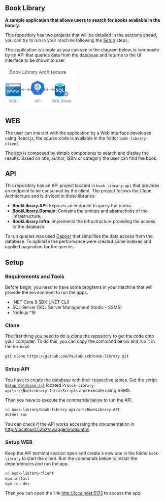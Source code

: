 ## Book Library

**A sample application that allows users to search for books available in the library.**

This repository has two projects that will be detailed in the sections ahead, you can try to run in your machine following the [Setup](#setup) steps.

The application is simple as you can see in the diagram below, is composite by an API that queries data from the database and returns to the UI interface to be shown to user.

![Architecture Diagram](diagrams/architecture-diagram.drawio.png)

## WEB
The user can interact with the application by a Web interface developed using React.js, the source code is available in the folder `book-library-client`.

The app is composed by simple components to search and display the results. Based on title, author, ISBN or category the user can find the book. 

## API
This repository has an API project located in `book-library-api` that provides an endpoint to be consumed by the client. The project follows the Clean Architecture and is divided in these libraries:
 * **BookLibrary.API**: Exposes an endpoint to query the books.
 * **BookLibrary.Domain**: Contains the entities and abstractions of the infrastructure.
 * **BookLibrary.Infra**: Implements the infrastructure providing the access to the database.

To run queries was used [Dapper](https://www.learndapper.com) that simplifies the data access from the database. To optimize the performance were created some indexes and applied pagination for the queries. 

## Setup
### Requirements and Tools
Before begin, you need to have some programs in your machine that will provide the environment to run the apps.
 * .NET Core 8 SDK (.NET CLI)
 * SQL Server (SQL Server Management Studio - SSMS)
 * Node.js ^16

### Clone
The first thing you need to do is clone the repository to get the code onto your computer. To do this, you can copy the command below and run it in the terminal.
``` bash
git clone https://github.com/PauloBusch/book-library.git
```

### Setup API
You have to create the database with their respective tables. Get the script [`Setup Database.sql`](book-library-api/src/BookLibrary.Infra/Scripts/Setup%20Database.sql) located in `book-library-api\src\BookLibrary.Infra\Scripts` and execute using SSMS.

Then you have to execute the commands below to run the API.
``` bash
cd book-library/book-library-api/src/BookLibrary.API
dotnet run
```

You can check if the API works accessing the documentation in [http://localhost:5262/swagger/index.html](http://localhost:5262/swagger/index.html).

### Setup WEB
Keep the API terminal session open and create a new one in the folder `book-library` to start the client. Run the commands below to install the dependencies and run the app.
``` bash
cd book-library-client
npm install
npm run dev
```

Then you can open the link [http://localhost:5173](http://localhost:5173) to access the app.
